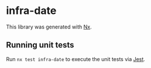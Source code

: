 # infra-date

This library was generated with [Nx](https://nx.dev).

## Running unit tests

Run `nx test infra-date` to execute the unit tests via [Jest](https://jestjs.io).
